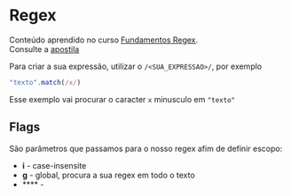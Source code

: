 # Regex

Conteúdo aprendido no curso [Fundamentos Regex](https://itau.udemy.com/course/curso-regex).
</br>
Consulte a [apostila](./apostila-regex.pdf)
<br/>

Para criar a sua expressão, utilizar o `/<SUA_EXPRESSAO>/`, por exemplo

```javascript
"texto".match(/x/)
```
Esse exemplo vai procurar o caracter `x` minusculo em `"texto"`

## Flags
São parâmetros que passamos para o nosso regex afim de definir escopo:

* **i** - case-insensite
* **g** - global, procura a sua regex em todo o texto
* **** - 


